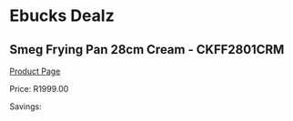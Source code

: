 
# Ebucks Dealz
## Smeg Frying Pan 28cm Cream - CKFF2801CRM
[Product Page](https://www.ebucks.com/web/shop/productSelected.do?prodId=1231238010&catId=1237102578)

Price: R1999.00

Savings: 


	